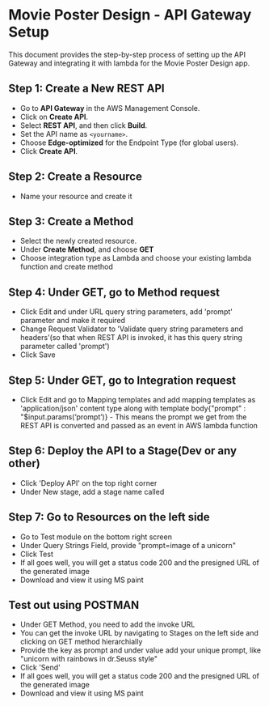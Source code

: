 # Movie Poster Design - API Gateway Setup
This document provides the step-by-step process of setting up the API Gateway and integrating it with lambda for the Movie Poster Design app.

## Step 1: Create a New REST API
- Go to **API Gateway** in the AWS Management Console.
- Click on **Create API**.
- Select **REST API**, and then click **Build**.
- Set the API name as `<yourname>`.
- Choose **Edge-optimized** for the Endpoint Type (for global users).
- Click **Create API**.

## Step 2: Create a Resource
- Name your resource and create it 


## Step 3: Create a Method
- Select the newly created resource.
- Under **Create Method**, and choose **GET**
- Choose integration type as Lambda and choose your existing lambda function and create method 


## Step 4: Under GET, go to Method request
- Click Edit and under URL query string parameters, add 'prompt' parameter and make it required 
- Change Request Validator to 'Validate query string parameters and headers'(so that when REST API is invoked, it has this query string parameter called 'prompt')
- Click Save

## Step 5: Under GET, go to Integration request
- Click Edit and go to Mapping templates and add mapping templates as 'application/json' content type along with template body{"prompt" : "$input.params(‘prompt’)} - This means the prompt we get from the REST API is converted and passed as an event in AWS lambda function

## Step 6: Deploy the API to a Stage(Dev or any other)
- Click 'Deploy API' on the top right corner
- Under New stage, add a stage name called <Dev>


## Step 7: Go to Resources on the left side 
- Go to Test module on the bottom right screen
- Under Query Strings Field, provide "prompt=image of a unicorn"
- Click Test
- If all goes well, you will get a status code 200 and the presigned URL of the generated image
- Download and view it using MS paint

## Test out using POSTMAN 
- Under GET Method, you need to add the invoke URL 
- You can get the invoke URL by navigating to Stages on the left side and clicking on GET method hierarchially 
- Provide the key as prompt and under value add your unique prompt, like "unicorn with rainbows in dr.Seuss style"
- Click 'Send'
- If all goes well, you will get a status code 200 and the presigned URL of the generated image
- Download and view it using MS paint

